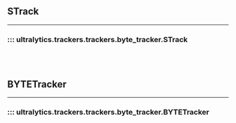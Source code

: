 ## STrack
---
### ::: ultralytics.trackers.trackers.byte_tracker.STrack
<br><br>

## BYTETracker
---
### ::: ultralytics.trackers.trackers.byte_tracker.BYTETracker
<br><br>
